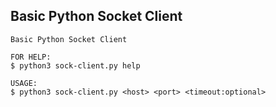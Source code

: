 ## Basic Python Socket Client

```
Basic Python Socket Client

FOR HELP:
$ python3 sock-client.py help

USAGE:
$ python3 sock-client.py <host> <port> <timeout:optional>
```